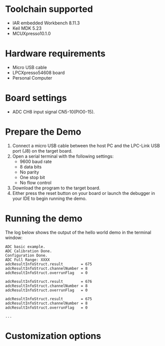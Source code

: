 Toolchain supported
===================
- IAR embedded Workbench 8.11.3
- Keil MDK 5.23
- MCUXpresso10.1.0

Hardware requirements
=====================
- Micro USB cable
- LPCXpresso54608 board
- Personal Computer

Board settings
==============
- ADC CH8 input signal CN5-10(PIO0-15).

Prepare the Demo
================
1.  Connect a micro USB cable between the host PC and the LPC-Link USB port (J8) on the target board.
2.  Open a serial terminal with the following settings:
    - 9600 baud rate
    - 8 data bits
    - No parity
    - One stop bit
    - No flow control
3.  Download the program to the target board.
4.  Either press the reset button on your board or launch the debugger in your IDE to begin running the demo.

Running the demo
================
The log below shows the output of the hello world demo in the terminal window:
~~~~~~~~~~~~~~~~~~~~~~~~~~~~~~~~~~~
ADC basic example.
ADC Calibration Done.
Configuration Done.
ADC Full Range: XXXX
adcResultInfoStruct.result        = 675
adcResultInfoStruct.channelNumber = 8
adcResultInfoStruct.overrunFlag   = 0

adcResultInfoStruct.result        = 676
adcResultInfoStruct.channelNumber = 8
adcResultInfoStruct.overrunFlag   = 0

adcResultInfoStruct.result        = 675
adcResultInfoStruct.channelNumber = 8
adcResultInfoStruct.overrunFlag   = 0

...
~~~~~~~~~~~~~~~~~~~~~~~~~~~~~~~~~~~
Customization options
=====================

